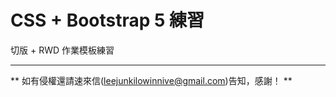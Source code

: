 # CSS + Bootstrap 5 練習

<p>切版 + RWD 作業模板練習</p>

---

** 如有侵權還請速來信(leejunkilowinnive@gmail.com)告知，感謝！ **
